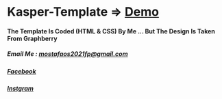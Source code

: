 # Kasper-Template => [Demo](https://mostafaos21.github.io/Kasper-Template/)
#### The Template Is Coded (HTML &amp; CSS) By Me ... But The Design Is Taken From Graphberry
##### Email Me : mostafaos2021fp@gmail.com
##### [Facebook](https://www.facebook.com/prizefighter95/)
##### [Instgram](https://www.instagram.com/mostafa.osama.1905/)
